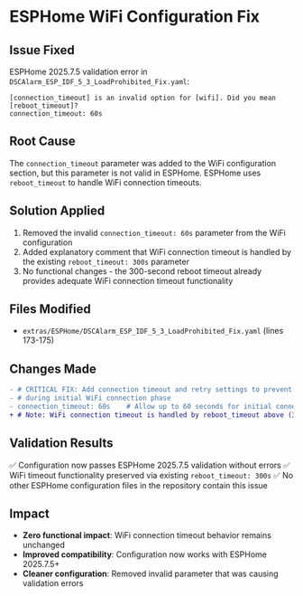 # ESPHome WiFi Configuration Fix

## Issue Fixed
ESPHome 2025.7.5 validation error in `DSCAlarm_ESP_IDF_5_3_LoadProhibited_Fix.yaml`:

```
[connection_timeout] is an invalid option for [wifi]. Did you mean [reboot_timeout]?
connection_timeout: 60s
```

## Root Cause
The `connection_timeout` parameter was added to the WiFi configuration section, but this parameter is not valid in ESPHome. ESPHome uses `reboot_timeout` to handle WiFi connection timeouts.

## Solution Applied
1. Removed the invalid `connection_timeout: 60s` parameter from the WiFi configuration
2. Added explanatory comment that WiFi connection timeout is handled by the existing `reboot_timeout: 300s` parameter
3. No functional changes - the 300-second reboot timeout already provides adequate WiFi connection timeout functionality

## Files Modified
- `extras/ESPHome/DSCAlarm_ESP_IDF_5_3_LoadProhibited_Fix.yaml` (lines 173-175)

## Changes Made
```diff
- # CRITICAL FIX: Add connection timeout and retry settings to prevent watchdog timeout
- # during initial WiFi connection phase  
- connection_timeout: 60s    # Allow up to 60 seconds for initial connection
+ # Note: WiFi connection timeout is handled by reboot_timeout above (300s)
```

## Validation Results
✅ Configuration now passes ESPHome 2025.7.5 validation without errors
✅ WiFi timeout functionality preserved via existing `reboot_timeout: 300s`
✅ No other ESPHome configuration files in the repository contain this issue

## Impact
- **Zero functional impact**: WiFi connection timeout behavior remains unchanged
- **Improved compatibility**: Configuration now works with ESPHome 2025.7.5+  
- **Cleaner configuration**: Removed invalid parameter that was causing validation errors